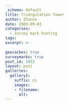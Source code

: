 ```yaml
---
_schema: default
title: Triangulation Tower
author: Zhanna
date: 2003-09-03
categories:
  - survey mark hunting
tags:
excerpt: >- 
  
geocaches: true
surveymarks: true
post_id: 1933
layout: post  
galleries:
  gallery1:
    suffix: cs 
    images:
    - filename:
      alt:                 
---
```

